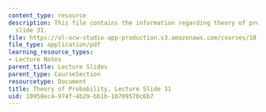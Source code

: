 ```yaml
---
content_type: resource
description: This file contains the information regarding theory of probability, lecture
  slide 31.
file: https://ol-ocw-studio-app-production.s3.amazonaws.com/courses/18-175-theory-of-probability-spring-2014/10958ec4974f4b29bb1b10709570c6b7_MIT18_175S14_Lecture31.pdf
file_type: application/pdf
learning_resource_types:
- Lecture Notes
parent_title: Lecture Slides
parent_type: CourseSection
resourcetype: Document
title: Theory of Probability, Lecture Slide 31
uid: 10958ec4-974f-4b29-bb1b-10709570c6b7
---
```

